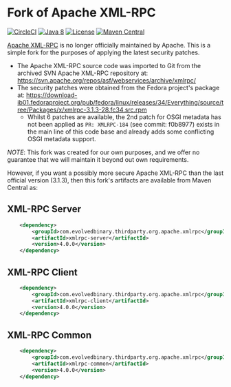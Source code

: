 # Fork of Apache XML-RPC
[![CircleCI](https://circleci.com/gh/evolvedbinary/apache-xmlrpc/tree/main.svg?style=svg)](https://circleci.com/gh/evolvedbinary/apache-xmlrpc/tree/main)
[![Java 8](https://img.shields.io/badge/java-8+-blue.svg)](https://adoptopenjdk.net/)
[![License](https://img.shields.io/badge/license-Apache%202-blue.svg)](https://opensource.org/licenses/Apache2.0)
[![Maven Central](https://maven-badges.herokuapp.com/maven-central/com.evolvedbinary.thirdparty.org.apache.xmlrpc/xmlrpc/badge.svg)](https://search.maven.org/search?q=g:com.evolvedbinary.thirdparty.org.apache.xmlrpc)

[Apache XML-RPC](https://ws.apache.org/xmlrpc/) is no longer officially maintained by Apache.
This is a simple fork for the purposes of applying the latest security patches.

* The Apache XML-RPC source code was imported to Git from the archived SVN Apache XML-RPC repository at: https://svn.apache.org/repos/asf/webservices/archive/xmlrpc/
* The security patches were obtained from the Fedora project's package at: https://download-ib01.fedoraproject.org/pub/fedora/linux/releases/34/Everything/source/tree/Packages/x/xmlrpc-3.1.3-28.fc34.src.rpm
    * Whilst 6 patches are available, the 2nd patch for OSGI metadata has not been applied as `PR: XMLRPC-184` (see commit: f0b8977) exists in the main line of this code base and already adds some conflicting OSGI metadata support. 

*NOTE*: This fork was created for our own purposes, and we offer no guarantee that we will maintain it beyond out own requirements.

However, if you want a possibly more secure Apache XML-RPC than the last official version (3.1.3), then this fork's artifacts are available
from Maven Central as:

## XML-RPC Server
```xml
    <dependency>    
        <groupId>com.evolvedbinary.thirdparty.org.apache.xmlrpc</groupId>
        <artifactId>xmlrpc-server</artifactId>
        <version>4.0.0</version>
    </dependency>
```

## XML-RPC Client
```xml
    <dependency>    
        <groupId>com.evolvedbinary.thirdparty.org.apache.xmlrpc</groupId>
        <artifactId>xmlrpc-client</artifactId>
        <version>4.0.0</version>
    </dependency>
```

## XML-RPC Common
```xml
    <dependency>    
        <groupId>com.evolvedbinary.thirdparty.org.apache.xmlrpc</groupId>
        <artifactId>xmlrpc-common</artifactId>
        <version>4.0.0</version>
    </dependency>
```
